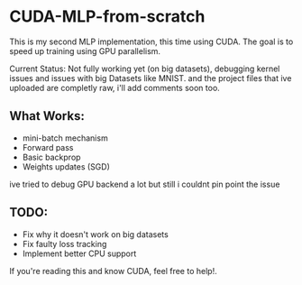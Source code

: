 # CUDA-MLP-from-scratch

This is my second MLP implementation, this time using CUDA.
The goal is to speed up training using GPU parallelism.

Current Status: Not fully working yet (on big datasets), debugging kernel issues and issues with big Datasets like MNIST.
and the project files that ive uploaded are completly raw, i'll add comments soon too. 

## What Works:
- mini-batch mechanism
- Forward pass  
- Basic backprop
- Weights updates (SGD)
  
ive tried to debug GPU backend a lot but still i couldnt pin point the issue

## TODO:
- Fix why it doesn't work on big datasets
- Fix faulty loss tracking
- Implement better CPU support 

If you're reading this and know CUDA, feel free to help!.
